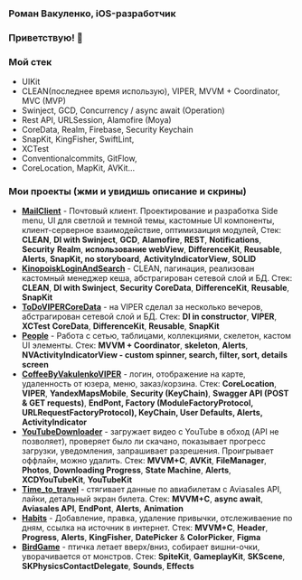 ### Роман Вакуленко, iOS-разработчик
### Приветствую! 👋 

### Мой стек

* UIKit
* CLEAN(последнее время использую), VIPER, MVVM + Coordinator, MVC (MVP)
* Swinject, GCD, Concurrency / async await (Operation)
* Rest API, URLSession, Alamofire (Moya)
* CoreData, Realm, Firebase, Security Keychain
* SnapKit, KingFisher, SwiftLint,
* XCTest
* Сonventionalcommits, GitFlow,
* CoreLocation, MapKit, AVKit...

### Мои проекты (жми и увидишь описание и скрины)
* [**MailClient**](https://github.com/RomanVakulenko/MailClient) - Почтовый клиент. Проектирование и разработка Side menu, UI для светлой и темной темы, кастомные UI компоненты, клиент-серверное взаимодействие, оптимизаиция модулей, Стек: **CLEAN**, **DI with Swinject**, **GCD**, **Alamofire**, **REST**, **Notifications**, **Security** **Realm**, **использование webView**, **DifferenceKit**, **Reusable**, **Alerts**,  **SnapKit, no storyboard**, **ActivityIndicatorView**, **SOLID**
* [**KinopoiskLoginAndSearch**](https://github.com/RomanVakulenko/KinopoiskLoginAndSearch) - CLEAN, пагинация, реализован кастомный менеджер кеша, абстрагирован сетевой слой и БД. Стек: **CLEAN**, **DI with Swinject**, **Security** **CoreData**, **DifferenceKit**, **Reusable**, **SnapKit**
* [**ToDoVIPERCoreData**](https://github.com/RomanVakulenko/ToDoVIPERCoreData) - на VIPER сделал за несколько вечеров, абстрагирован сетевой слой и БД. Стек: **DI in constructor**, **VIPER**, **XCTest** **CoreData**, **DifferenceKit**, **Reusable**, **SnapKit**
* [**People**](https://github.com/RomanVakulenko/People) - Работа с сетью, таблицами, коллекциями, скелетон, кастом UI элементы. Стек: **MVVM + Coordinator**, **skeleton**, **Alerts**, **NVActivityIndicatorView - custom spinner, search, filter, sort, details screen**  
* [**CoffeeByVakulenkoVIPER**](https://github.com/RomanVakulenko/CoffeeByVakulenkoVIPER) - логин, отображение на карте, удаленность от юзера, меню, заказ/корзина. Стек: **CoreLocation**, **VIPER**, **YandexMapsMobile**, **Security (KeyChain)**, **Swagger API (POST & GET requests)**, **EndPont, Factory (ModuleFactoryProtocol, URLRequestFactoryProtocol), KeyChain, User Defaults, Alerts, ActivityIndicator**
* [**YouTubeDownloader**](https://github.com/RomanVakulenko/YouTubeDownloader) - загружает видео с YouTube в обход (API не позволяет), проверяет было ли скачано, показывает прогресс загрузки, уведомления, запрашивает разрешения. Проигрывает оффлайн, можно удалить. Стек:  **MVVM+С**, **AVKit**, **FileManager**, **Photos**, **Downloading Progress**, **State Machine**, **Alerts**, **XCDYouTubeKit**, **YouTubeKit** 
* [**Time_to_travel**](https://github.com/RomanVakulenko/Time_to_travel) - стягивает данные по авиабилетам с Aviasales API, лайки, детальный экран билета. Стек: **MVVM+C**, **async await**, **Aviasales API**, **EndPont**, **Alerts**, **Animation**
* [**Habits**](https://github.com/RomanVakulenko/Habits) - Добавление, правка, удаление привычки, отслеживаение по дням, ссылка на источник в интернет. Стек: **MVVM+C**, **Header**, **Progress**, **Alerts**, **KingFisher**, **DatePicker** & **ColorPicker**, **Figma**
* [**BirdGame**](https://github.com/RomanVakulenko/BirdGame) - птичка летает вверх/вниз, собирает вишни-очки, уворачивается от монстров. Стек: **SpiteKit**, **GameplayKit**, **SKScene**, **SKPhysicsContactDelegate**, **Sounds**, **Effects**
